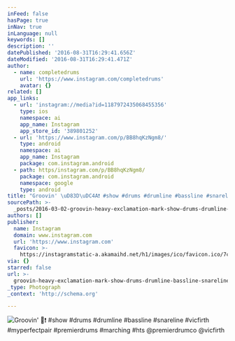 ```yaml
---
inFeed: false
hasPage: true
inNav: true
inLanguage: null
keywords: []
description: ''
datePublished: '2016-08-31T16:29:41.656Z'
dateModified: '2016-08-31T16:29:41.471Z'
author:
  - name: completedrums
    url: 'https://www.instagram.com/completedrums'
    avatar: {}
related: []
app_links:
  - url: 'instagram://media?id=1187972435068455356'
    type: ios
    namespace: ai
    app_name: Instagram
    app_store_id: '389801252'
  - url: 'https://www.instagram.com/p/BB8hqKzNgm8/'
    type: android
    namespace: ai
    app_name: Instagram
    package: com.instagram.android
  - path: https/instagram.com/p/BB8hqKzNgm8/
    package: com.instagram.android
    namespace: google
    type: android
title: "Groovin' \uD83D\uDC4A❗️ #show #drums #drumline #bassline #snareline #vicfirth #myperfectpair #premierdrums #marching #hts @premierdrumco @vicfirth"
sourcePath: >-
  _posts/2016-03-02-groovin-heavy-exclamation-mark-show-drums-drumline-bassline-snareline-v.md
authors: []
publisher:
  name: Instagram
  domain: www.instagram.com
  url: 'https://www.instagram.com'
  favicon: >-
    https://instagramstatic-a.akamaihd.net/h1/images/ico/favicon.ico/7cdab0872b15.ico
via: {}
starred: false
url: >-
  groovin-heavy-exclamation-mark-show-drums-drumline-bassline-snareline-v/index.html
_type: Photograph
_context: 'http://schema.org'

---
```

![Groovin' ❗️ &num;show &num;drums &num;drumline &num;bassline &num;snareline &num;vicfirth &num;myperfectpair &num;premierdrums &num;marching &num;hts &commat;premierdrumco &commat;vicfirth](https://scontent.cdninstagram.com/t51.2885-15/s640x640/sh0.08/e35/10598544_245160149149929_1298555934_n.jpg?ig_cache_key=MTE4Nzk3MjQzNTA2ODQ1NTM1Ng%3D%3D.2)